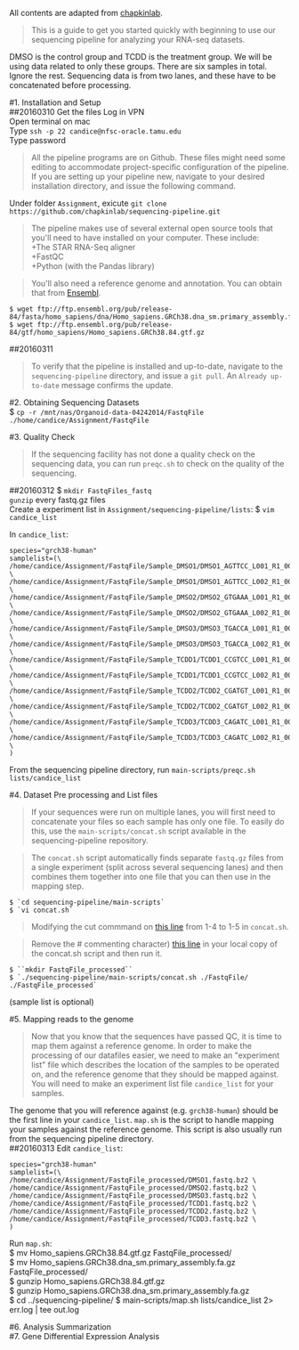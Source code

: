 All contents are adapted from [chapkinlab](https://github.com/chapkinlab/sequencing-pipeline/wiki). 

>This is a guide to get you started quickly with beginning to use our sequencing pipeline for analyzing your RNA-seq datasets. 

DMSO is the control group and TCDD is the treatment group. We will be using data related to only these groups. There are six samples in total. Ignore the rest. Sequencing data is from two lanes, and these have to be concatenated before processing.

#1. Installation and Setup  
##20160310 Get the files
Log in VPN  
Open terminal on mac  
Type `ssh -p 22 candice@nfsc-oracle.tamu.edu`  
Type password  
>All the pipeline programs are on Github. These files might need some editing to accommodate project-specific configuration of the pipeline. If you are setting up your pipeline new, navigate to your desired installation directory, and issue the following command.    

Under folder `Assignment`, exicute `git clone https://github.com/chapkinlab/sequencing-pipeline.git`    

>The pipeline makes use of several external open source tools that you'll need to have installed on your computer. These include:   
+The STAR RNA-Seq aligner  
+FastQC  
+Python (with the Pandas library)      

>You'll also need a reference genome and annotation. You can obtain that from [Ensembl](http://useast.ensembl.org/info/data/ftp/index.html).  

    $ wget ftp://ftp.ensembl.org/pub/release-84/fasta/homo_sapiens/dna/Homo_sapiens.GRCh38.dna_sm.primary_assembly.fa.gz       
    $ wget ftp://ftp.ensembl.org/pub/release-84/gtf/homo_sapiens/Homo_sapiens.GRCh38.84.gtf.gz   
##20160311
>To verify that the pipeline is installed and up-to-date, navigate to the `sequencing-pipeline` directory, and issue a `git pull`. An `Already up-to-date` message confirms the update.  

#2. Obtaining Sequencing Datasets  
    $ `cp -r /mnt/nas/Organoid-data-04242014/FastqFile ./home/candice/Assignment/FastqFile`  

#3. Quality Check  
>If the sequencing facility has not done a quality check on the sequencing data, you can run `preqc.sh` to check on the quality of the sequencing.  

##20160312
    $ `mkdir FastqFiles_fastq`    
`gunzip` every fastq.gz files    
Create a experiment list in `Assignment/sequencing-pipeline/lists`: 
    $ `vim candice_list`    

In `candice_list`:  

    species="grch38-human"  
    samplelist=(\  
    /home/candice/Assignment/FastqFile/Sample_DMSO1/DMSO1_AGTTCC_L001_R1_001.fastq.gz \  
    /home/candice/Assignment/FastqFile/Sample_DMSO1/DMSO1_AGTTCC_L002_R1_001.fastq.gz \  
    /home/candice/Assignment/FastqFile/Sample_DMSO2/DMSO2_GTGAAA_L001_R1_001.fastq.gz \  
    /home/candice/Assignment/FastqFile/Sample_DMSO2/DMSO2_GTGAAA_L002_R1_001.fastq.gz \  
    /home/candice/Assignment/FastqFile/Sample_DMSO3/DMSO3_TGACCA_L001_R1_001.fastq.gz \  
    /home/candice/Assignment/FastqFile/Sample_DMSO3/DMSO3_TGACCA_L002_R1_001.fastq.gz \  
    /home/candice/Assignment/FastqFile/Sample_TCDD1/TCDD1_CCGTCC_L001_R1_001.fastq.gz \  
    /home/candice/Assignment/FastqFile/Sample_TCDD1/TCDD1_CCGTCC_L002_R1_001.fastq.gz \  
    /home/candice/Assignment/FastqFile/Sample_TCDD2/TCDD2_CGATGT_L001_R1_001.fastq.gz \  
    /home/candice/Assignment/FastqFile/Sample_TCDD2/TCDD2_CGATGT_L002_R1_001.fastq.gz \  
    /home/candice/Assignment/FastqFile/Sample_TCDD3/TCDD3_CAGATC_L001_R1_001.fastq.gz \  
    /home/candice/Assignment/FastqFile/Sample_TCDD3/TCDD3_CAGATC_L002_R1_001.fastq.gz \
    )    

From the sequencing pipeline directory, run `main-scripts/preqc.sh lists/candice_list`  

#4. Dataset Pre processing and List files  
>If your sequences were run on multiple lanes, you will first need to concatenate your files so each sample has only one file. To easily do this, use the `main-scripts/concat.sh` script available in the sequencing-pipeline repository. 
 
>The `concat.sh` script automatically finds separate `fastq.gz` files from a single experiment (split across several sequencing lanes) and then combines them together into one file that you can then use in the mapping step.   

    $ `cd sequencing-pipeline/main-scripts`  
    $ `vi concat.sh`   

>Modifying the cut commmand on [this line](https://github.com/chapkinlab/sequencing-pipeline/blob/80061158cfebb1dda2c7806779b53466573cc337/main-scripts/concat.sh#L34) from 1-4 to 1-5 in `concat.sh`.   

>Remove the # commenting character) [this line](https://github.com/chapkinlab/sequencing-pipeline/blob/3155b43c4877023fc7a6b5699b77dd42d9bc2389/main-scripts/concat.sh#L50) in your local copy of the concat.sh script and then run it.  

    $ ``mkdir FastqFile_processed``  
    $ `./sequencing-pipeline/main-scripts/concat.sh ./FastqFile/ ./FastqFile_processed`   

(sample list is optional)  

#5. Mapping reads to the genome  
>Now that you know that the sequences have passed QC, it is time to map them against a reference genome. In order to make the processing of our datafiles easier, we need to make an "experiment list" file which describes the location of the samples to be operated on, and the reference genome that they should be mapped against. You will need to make an experiment list file `candice_list` for your samples. 

The genome that you will reference against (e.g. `grch38-human`) should be the first line in your `candice_list`. `map.sh` is the script to handle mapping your samples against the reference genome. This script is also usually run from the sequencing pipeline directory.   
##20160313
Edit `candice_list`:  

    species="grch38-human"  
    samplelist=(\  
    /home/candice/Assignment/FastqFile_processed/DMSO1.fastq.bz2 \  
    /home/candice/Assignment/FastqFile_processed/DMSO2.fastq.bz2 \  
    /home/candice/Assignment/FastqFile_processed/DMSO3.fastq.bz2 \  
    /home/candice/Assignment/FastqFile_processed/TCDD1.fastq.bz2 \  
    /home/candice/Assignment/FastqFile_processed/TCDD2.fastq.bz2 \  
    /home/candice/Assignment/FastqFile_processed/TCDD3.fastq.bz2 \  
    )    

Run `map.sh`:   
    $ mv Homo_sapiens.GRCh38.84.gtf.gz FastqFile_processed/  
    $ mv Homo_sapiens.GRCh38.dna_sm.primary_assembly.fa.gz FastqFile_processed/  
    $ gunzip Homo_sapiens.GRCh38.84.gtf.gz   
    $ gunzip Homo_sapiens.GRCh38.dna_sm.primary_assembly.fa.gz   
    $ cd ../sequencing-pipeline/
    $ main-scripts/map.sh lists/candice_list 2> err.log | tee out.log  

#6. Analysis Summarization  
#7. Gene Differential Expression Analysis  
